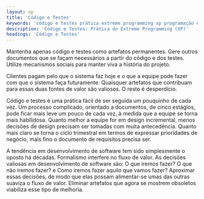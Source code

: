 ```yaml
---
layout: xp
title: 'Código e Testes'
keywords: 'código e testes prática extreme programming xp programação extrema'
description: 'Código e Testes: Prática do Extreme Programming (XP)'
headings: 'Código e Testes'
---
```


Mantenha apenas código e testes como artefatos permanentes. Gere outros documentos que se façam necessários a partir do código e dos testes. Utilize mecanismos sociais para manter viva a história do projeto.

Clientes pagam pelo que o sistema faz hoje e o que a equipe pode fazer com que o sistema faça futuramente. Quaisquer artefatos que contribuam para essas duas fontes de valor são valiosos. O resto é desperdício.

Código e testes é uma prática fácil de ser seguida um pouquinho de cada vez. Um processo complicado, orientado a documentos, de cinco estágios, pode ficar mais leve um pouco de cada vez, à medida que a equipe se torna mais habilidosa. Quanto melhor a equipe for em design incremental, menos decisões de design precisam ser tomadas com muita antecedência. Quanto mais claro se torna o ciclo trimestral em termos de expressar prioridades de negócio, mais fino o documento de requisitos precisa ser.

A tendência em desenvolvimento de software tem sido simplesmente o oposto há décadas. Formalismo interfere no fluxo de valor. As decisões valiosas em desenvolvimento de software são: O que iremos fazer? O que não iremos fazer? e Como iremos fazer aquilo que vamos fazer? Aproximar essas decisões, de modo que elas possam alimentar-se umas das outras suaviza o fluxo de valor. Eliminar artefatos que agora se mostrem obsoletos viabiliza esse tipo de melhoria.
